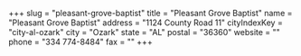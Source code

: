 +++
slug = "pleasant-grove-baptist"
title = "Pleasant Grove Baptist"
name = "Pleasant Grove Baptist"
address = "1124 County Road 11"
cityIndexKey = "city-al-ozark"
city = "Ozark"
state = "AL"
postal = "36360"
website = ""
phone = "334 774-8484"
fax = ""
+++
